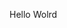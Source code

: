 Hello Wolrd





































































































































































































































































































































































































































































































































































































































































































































































































































































































































































































































































































































































































































































































































































































































































































































































































































































































































































































































































































































































































































































































































































































































































































































































































































































































































































































































































































































































































































































































































































































































































































































